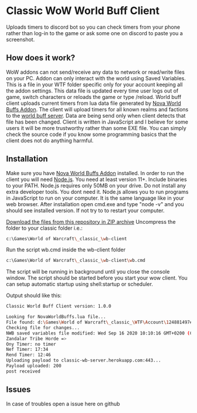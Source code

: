 # Classic WoW World Buff Client

Uploads timers to discord bot so you can check timers from your phone rather than log-in to the game or ask some one on discord to paste you a screenshot.

## How does it work?

WoW addons can not send/receive any data to network or read/write files on your PC. Addon can only interact with the world using Saved Variables. This is a file in your WTF folder
specific only for your account keeping all the addon settings. This data file is updated every time user logs out of game, switch characters or reloads the game or type /reload.
World buff client uploads current timers from lua data file generated by [Nova World Buffs Addon](https://www.curseforge.com/wow/addons/nova-world-buffs). 
The client will upload timers for all known realms and factions to the [world buff server](https://github.com/techi602/wb-server). Data are being send only when client detects that file has been changed. Client is written in JavaScript and I believe for some users it will be more trustworthy rather than some EXE file. You can simply check the source code if you know some programming basics that the client does not do anything harmful.

## Installation

Make sure you have [Nova World Buffs Addon](https://www.curseforge.com/wow/addons/nova-world-buffs) installed. 
In order to run the client you will need [Node.js](https://nodejs.org/). You need at least version 11+. Include binaries to your PATH. Node.js requires only 50MB on your drive. Do not install any extra developer tools. You dont need it.
Node.js allows you to run programs in JavaScript to run on your computer. It is the same language like in your web browser. 
After installation open cmd.exe and type "node -v" and you should see installed version. If not try to to restart your computer.

[Download the files from this repository in ZIP archive](https://github.com/techi602/wb-client/archive/master.zip)
Uncompress the folder to your classic folder i.e.:

```bash
c:\Games\World of Warcraft\_classic_\wb-client
```

Run the script wb.cmd inside the wb-client folder 
```bash
c:\Games\World of Warcraft\_classic_\wb-client\wb.cmd
```

The script will be running in background until you close the console window.
The script should be started before you start your wow client. You can setup automatic startup using shell:startup or scheduler. 

Output should like this:

```bash
Classic World Buff Client version: 1.0.0

Looking for NovaWorldBuffs.lua file...
File found: d:\Games\World of Warcraft\_classic_\WTF\Account\124881497#1\SavedVariables\NovaWorldBuffs.lua
Checking file for changes...
NWB saved variables file modified: Wed Sep 16 2020 10:10:16 GMT+0200 (Central European Summer Time)
Zandalar Tribe Horde => 
Ony Timer: no timer
Nef Timer: 17:34
Rend Timer: 12:46
Uploading payload to classic-wb-server.herokuapp.com:443...
Payload uploaded: 200
post received
```

## Issues

In case of troubles open a issue here on github
